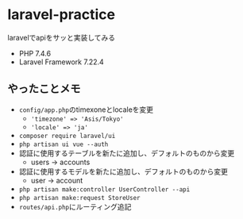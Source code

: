 # laravel-practice
laravelでapiをサッと実装してみる

- PHP 7.4.6
- Laravel Framework 7.22.4

## やったことメモ
- `config/app.php`のtimexoneとlocaleを変更
  - `'timezone' => 'Asis/Tokyo'`
  - `'locale' => 'ja'`
- `composer require laravel/ui`
- `php artisan ui vue --auth`
- 認証に使用するテーブルを新たに追加し、デフォルトのものから変更
  - users -> accounts
- 認証に使用するモデルを新たに追加し、デフォルトのものから変更
  - user -> account
- `php artisan make:controller UserController --api`
- `php artisan make:request StoreUser`
- `routes/api.php`にルーティング追記

